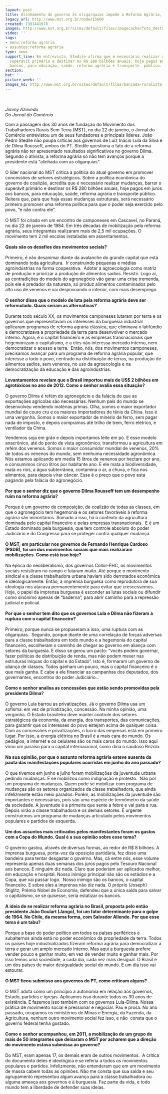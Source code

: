 ```yaml
---
layout: post
title: Alinhamento do governo às oligarquias impede a Reforma Agrária, diz Stedile
legacy_url: http://www.mst.org.br/node/15660
created: 1391441978
images: http://www.mst.org.br/sites/default/files/imagecache/foto_destaque/bancada-ruralista!.jpg
video: ''
tags:
- menu:reforma agrária
- assuntos:reforma agrária
type: news
support_line: Em entrevista, Stedile afirma que é necessário realizar mudanças, barrar  o
  superávit primário e destinar os R$ 280 bilhões anuais, hoje pagos em  juros aos
  bancos, para educação, saúde, reforma agrária e transporte  público.
section: 
hat: ''
picture_week: ''
images_hd: http://www.mst.org.br/sites/default/files/bancada-ruralista!.jpg
---
```

<p><br><br><em>Jimmy Azevedo<br>Do Jornal do Comércio<br></em></p><p>Com a passagem dos 30 anos de fundação do Movimento dos Trabalhadores Rurais Sem Terra (MST), no dia 22 de janeiro, o Jornal do Comércio entrevistou um de seus fundadores e principais líderes. João Pedro Stedile não poupa críticas aos governos de Luiz Inácio Lula da Silva e de Dilma Rousseff, ambos do PT. Stedile questiona o fato de a reforma agrária não ter apresentado resultados significativos no governo Dilma. Segundo o ativista, a reforma agrária só não tem avanços porque a presidente está “alinhada com as oligarquias”.<br><br>O líder nacional do MST critica a política do atual governo em promover concessões de setores estratégicos. Sobre a política econômica do governo de coalizão, acredita que é necessário realizar mudanças, barrar o superávit primário e destinar os R$ 280 bilhões anuais, hoje pagos em juros aos bancos, para educação, saúde, reforma agrária e transporte público. Reitera que, para que haja essas mudanças estruturais, será necessário primeiro promover uma reforma política para que o poder seja exercido pelo povo, “e não contra ele”.<br><br>O MST foi criado em um encontro de camponeses em Cascavel, no Paraná, no dia 22 de janeiro de 1984. Em três décadas de mobilização pela reforma agrária, seus integrantes realizaram mais de 2,5 mil ocupações. O movimento tem 2 mil escolas instaladas em assentamentos.<br><br><strong> Quais são os desafios dos movimentos sociais?</strong><br><br>Primeiro, é não desanimar diante da avalanche do grande capital que está dominando toda agricultura.&nbsp; Ir construindo pequenas e médias agroindústrias na forma cooperativa.&nbsp; Adotar a agroecologia como matriz de produção e priorizar a produção de alimentos sadios. Resistir. Logo aí, as contradições do modelo do agronegócio vão gerar uma crise tremenda, pois ele é predador da natureza, só produz alimentos contaminados pelo alto uso de venenos e vai despovoando o interior, com mais desemprego.<br><br><strong>O senhor disse que o modelo de luta pela reforma agrária deve ser reformulado. Quais seriam as alternativas?<br></strong><br>Durante todo século XX, os movimentos camponeses lutaram por terra e os governos que representavam os interesses da burguesia industrial aplicaram programas de reforma agrária clássica, que eliminava o latifúndio e democratizava a propriedade da terra para desenvolver o mercado interno. Agora, é o capital financeiro e as empresas transnacionais que hegemonizam o capitalismo, e a eles não interessa mercado interno, nem democratizar o acesso a terra.&nbsp; Então, nós, dos movimentos camponeses, precisamos avançar para um programa de reforma agrária popular, que interesse a todo o povo, centrado na distribuição de terras, na produção de alimentos sadios, sem venenos, no uso da agroecologia e na democratização da educação e das agroindústrias.<br><br><strong>Levantamentos revelam que o Brasil importou mais de US$ 2 bilhões em agrotóxicos no ano de 2012. Como o senhor avalia essa situação?</strong><br><br>O governo Dilma é refém do agronegócio e da falácia de que as exportações agrícolas são necessárias. Nenhum país do mundo se desenvolveu vendendo matérias primas. Olha, somos o maior exportador mundial de couro cru e os maiores importadores de tênis da China. Isso é uma vergonha. Somos o maior exportador de minério de ferro, sem pagar nada de imposto, e depois compramos até trilho de trem, ferro elétrico, e ventilador da China.</p><p>Vendemos soja em grão e depois importamos leite em pó. E esse modelo anacrônico, até do ponto de vista agronômico, transformou a agricultura em refém dos venenos. Somos o maior consumidor mundial de venenos, 20% de todos os venenos do mundo, sem nenhuma necessidade agronômica. Nós estamos aplicando em media 15 litros de venenos por hectare por ano, e consumimos cinco litros por habitante ano. E ele mata a biodiversidade, mata os rios, a água subterrânea, contamina o ar, a chuva, e fica nos alimentos, para depois virar câncer. Esse é o preço que o povo esta pagando pela falácia do agronegócio.<br><br><strong>Por que o senhor diz que o governo Dilma Rousseff tem um desempenho ruim na reforma agrária?<br></strong><br>Porque é um governo de composição, de coalizão de todas as classes, em que o agronegócio tem hegemonia e os setores favoráveis à reforma agrária são minoritários. Somado a isso, há o contexto da agricultura dominada pelo capital financeiro e pelas empresas transnacionais.&nbsp; E é um Estado dominado pela burguesia, que tem controle absoluto do poder Judiciário e do Congresso para se proteger contra qualquer mudança.<br><br><strong>O MST, em particular nos governos de Fernando Henrique Cardoso (PSDB), foi um dos movimentos sociais que mais realizaram mobilizações. Como está isso hoje?<br></strong><br>Na época do neoliberalismo, dos governos Collor-FHC, os movimentos sociais resistiram no campo e lutaram muito. Até porque o movimento sindical e a classe trabalhadora urbana haviam sido derrotados econômica e ideologicamente. Então, a imprensa burguesa como reprodutora de sua ideologia nos atacava permanentemente para evitar que crescessemos. Hoje, o papel da imprensa burguesa é esconder as lutas sociais ou difundir como sinônimo apenas de “baderna”, para abrir caminho para a repressão judicial e policial.<br><br><strong>Por que o senhor tem dito que os governos Lula e Dilma não fizeram a ruptura com o capital financeiro?<br></strong><br>Primeiro, porque nunca se propuseram a isso, uma ruptura com as oligarquias.&nbsp; Segundo, porque diante de uma correlação de forças adversas para a classe trabalhadora em todo mundo e a hegemonia do capital financeiro, escolheram o caminho de chegar ao governo em aliança com setores da burguesia. E disso se gerou um pacto: “vocês podem governar, fazer políticas de distribuição de renda, mas não podem mexer nas estruturas iníquas do capital e do Estado”. Isto é, formaram um governo de aliança de classes. Todos ganham um pouco, mas o capital financeiro é o que mais ganha. E cabe a ele financiar as campanhas dos deputados, dos governantes, encontros do poder Judiciário...<br><br><strong>Como o senhor analisa as concessões que estão sendo promovidas pela presidente Dilma?<br></strong><br>O governo Lula barrou as privatizações. Já o governo Dilma usa um sofisma: em vez de privatização, concessão. Na minha opinião, uma vergonha. O Estado brasileiro deve manter controle dos setores estratégicos da economia, da energia, dos transportes, das comunicações, para garantir que os interesses do povo estejam acima de qualquer coisa. Com as concessões e privatizações, o lucro das empresas está em primeiro lugar. Por isso, a energia elétrica no Brasil é a mais cara do mundo. Os pedágios, a internet e os celulares são os mais caros do mundo. Isso aqui virou um paraíso para o capital internacional, como diria o saudoso Brizola.<br><br><strong>Na sua opinião, por que o assunto reforma agrária esteve ausente da pauta das manifestações populares ocorridas em junho do ano passado?<br></strong><br>O que tivemos em junho e julho foram mobilizações da juventude urbana pedindo mudanças. E se mobilizou como indignação e protesto.&nbsp; Não por um programa de mudanças. Quem pode se mobilizar com programa de mudanças são os setores organizados da classe trabalhadora, que ainda infelizmente estão meio parados. Porém, as mobilizações da juventude são importantes e necessárias, pois são uma espécie de termômetro da saúde da sociedade. A juventude é a primeira que sente a febre e vai para a rua. Depois virão a classe trabalhadora e os demais setores. É urgente construirmos um programa de mudanças articulado pelos movimentos populares e partidos de esquerda.<br><br><strong>Um dos assuntos mais criticados pelos manifestantes foram os gastos com a Copa do Mundo. Qual é a sua opinião sobre esse tema?<br></strong><br>O governo gastou, através de diversas formas, ao redor de R$ 8 bilhões. A imprensa burguesa, porta-voz da oposição partidária, fez disso uma bandeira para tentar desgastar o governo. Mas, cá entre nós, esse volume representa apenas duas semanas dos juros pagos pelo Tesouro Nacional aos bancos. E ninguém diz nada. Claro que poderiam ser aplicados melhor, em educação e hospital. Nosso inimigo principal não são os estádios e a Copa, que vai passar logo.&nbsp; Nosso inimigo são os bancos, o capital financeiro. E sobre eles a imprensa não diz nada. O próprio (Joseph) Stiglitz, Prêmio Nobel de Economia, defendeu que a única saída para salvar o capitalismo, se se quisesse, seria estatizar os bancos.<br><br><strong>A ideia de se realizar reforma agrária no Brasil, proposta pelo então presidente João Goulart (Jango), foi um fator determinante para o golpe de 1964. No Chile, da mesma forma, com Salvador Allende. Por que esse tema é um tabu?</strong><br><br>Porque a base do poder político em todos os países periféricos e subalternos ainda está no poder econômico da propriedade da terra. Todos os países hoje industrializados fizeram reforma agrária para democratizar a terra e gerar um amplo mercado interno. Mas aqui a burguesia prefere vender pouco e ganhar muito, em vez de vender muito e ganhar mais. Por isso temos uma sociedade, a cada dia, cada vez mais desigual. O Brasil é um dos países de maior desigualdade social do mundo. E um dia isso vai estourar.<br><br><strong>O MST ficou submisso aos governos do PT, como criticam alguns?<br></strong><br>O MST adota como um princípio a autonomia em relação aos governos, Estado, partidos e igrejas. Aplicamos isso durante todos os 30 anos de existência. E fazemos isso também com os governos Lula-Dilma. Nossa prática de movimento social é pressionar e negociar. Pau e prosa. No ano passado, ocupamos os ministérios de Minas e Energia, da Fazenda, da Agricultura, nenhum outro movimento social fez isso, e não&nbsp; consta que o governo federal tenha gostado.<br><br><strong>Como o senhor acompanhou, em 2011, a mobilização de um grupo de mais de 50 integrantes que deixaram o MST por acharem que a direção do movimento estava submissa ao governo?</strong><br><br>Do MST, eram apenas 17, os demais eram de outros movimentos.&nbsp; A crítica do documento deles é ideológica e se referia a todos os movimentos populares e partidos. Infelizmente, não entenderam que em um movimento de massa cabem todas as opiniões. Não me consta que sua saída e seu agrupamento representou algum avanço para a classe trabalhadora ou alguma ameaça aos governos e à burguesia. Faz parte da vida, e todo mundo tem a liberdade de defender suas ideias.<br>&nbsp;</p>
